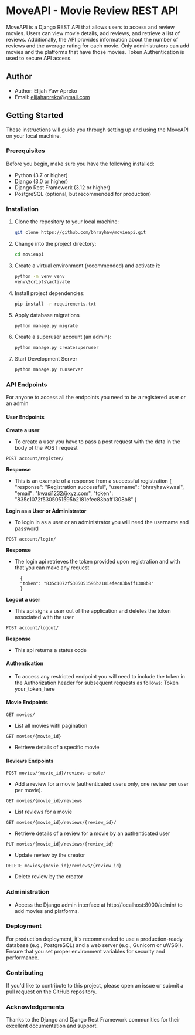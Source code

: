 # MoveAPI - Movie Review REST API

MoveAPI is a Django REST API that allows users to access and review movies. Users can view movie details, add reviews, and retrieve a list of reviews. Additionally, the API provides information about the number of reviews and the average rating for each movie. Only administrators can add movies and the platforms that have those movies. Token Authentication is used to secure API access.

## Author

- Author: Elijah Yaw Apreko
- Email: elijahapreko@gmail.com

## Getting Started

These instructions will guide you through setting up and using the MoveAPI on your local machine.

### Prerequisites

Before you begin, make sure you have the following installed:

- Python (3.7 or higher)
- Django (3.0 or higher)
- Django Rest Framework (3.12 or higher)
- PostgreSQL (optional, but recommended for production)

### Installation

1. Clone the repository to your local machine:

   ```bash
   git clone https://github.com/bhrayhaw/movieapi.git
   ```

2. Change into the project directory:
   ```bash
   cd movieapi
   ```
3. Create a virtual environment (recommended) and activate it:
   ```bash
   python -m venv venv
   venv\Scripts\activate
   ```
4. Install project dependencies:
   ```bash
   pip install -r requirements.txt
   ```
5. Apply database migrations
   ```bash
   python manage.py migrate
   ```
6. Create a superuser account (an admin):
   ```bash
   python manage.py createsuperuser
   ```
7. Start Development Server
   ```bash
   python manage.py runserver
   ```

### API Endpoints

For anyone to access all the endpoints you need to be a registered user or an admin

#### User Endpoints

**Create a user**

- To create a user you have to pass a post request with the data in the body of the POST request

`POST account/register/`

**Response**

- This is an example of a response from a successful registration
        {
        "response": "Registration successful",
        "username": "bhrayhawkwasi",
        "email": "kwasi1232@xyz.com",
        "token": "835c1072f5305051595b2181efec83baff1308b8"
        }

**Login as a User or Administrator**

- To login in as a user or an administrator you will need the username and password

`POST account/login/`

**Response**

- The login api retrieves the token provided upon registration and with that you can make any request

        {
        "token": "835c1072f5305051595b2181efec83baff1308b8"
        }

**Logout a user**

- This api signs a user out of the application and deletes the token associated with the user

`POST account/logout/`

**Response**

- This api returns a status code

#### Authentication

- To access any restricted endpoint you will need to include the token in the Authorization header for subsequent requests as follows: Token your_token_here

#### Movie Endpoints

`GET movies/`

- List all movies with pagination

`GET movies/{movie_id}`

- Retrieve details of a specific movie

#### Reviews Endpoints

`POST movies/{movie_id}/reviews-create/`

- Add a review for a movie (authenticated users only, one review per user per movie).

`GET movies/{movie_id}/reviews`

- List reviews for a movie

`GET movies/{movie_id}/reviews/{review_id}/`

- Retrieve details of a review for a movie by an authenticated user

`PUT movies/{movie_id}/reviews/{review_id}`

- Update review by the creator

`DELETE movies/{movie_id}/reviews/{review_id}`

- Delete review by the creator

### Administration

- Access the Django admin interface at http://localhost:8000/admin/ to add movies and platforms.

### Deployment

For production deployment, it's recommended to use a production-ready database (e.g., PostgreSQL) and a web server (e.g., Gunicorn or uWSGI). Ensure that you set proper environment variables for security and performance.

### Contributing

If you'd like to contribute to this project, please open an issue or submit a pull request on the GitHub repository.

### Acknowledgements

Thanks to the Django and Django Rest Framework communities for their excellent documentation and support.
